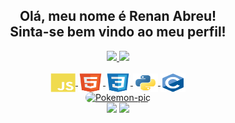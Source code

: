 <h2 align="center">Olá, meu nome é Renan Abreu!<br> Sinta-se bem vindo ao meu perfil!</h2>


<div align="center">
  <a href="https://github.com/the-abreu">
  <img height="180em" src="https://github-readme-stats.vercel.app/api?username=the-abreu&show_icons=true&theme=dark&include_all_commits=true&count_private=true"/>
  <img height="170em" src="https://github-readme-stats.vercel.app/api/top-langs/?username=the-abreu&layout=compact&langs_count=7&theme=dark"/>
</div>

  <div style="display: inline_block" align="center"><br>
  <img align="center" alt="Rafa-Js" height="30" width="40" src="https://raw.githubusercontent.com/devicons/devicon/master/icons/javascript/javascript-plain.svg">
  <img align="center" alt="Rafa-HTML" height="30" width="40" src="https://raw.githubusercontent.com/devicons/devicon/master/icons/html5/html5-original.svg">
  <img align="center" alt="Rafa-CSS" height="30" width="40" src="https://raw.githubusercontent.com/devicons/devicon/master/icons/css3/css3-original.svg">
  <img align="center" alt="Rafa-Python" height="30" width="40" src="https://raw.githubusercontent.com/devicons/devicon/master/icons/python/python-original.svg">
  <img align="center" alt="Rafa-Csharp" height="30" width="40" src="https://raw.githubusercontent.com/devicons/devicon/master/icons/c/c-original.svg">

</div>
  
  
  <div align="center">
    <img alt="Pokemon-pic" height="165" style="border-radius:50px;" src="https://images-ext-2.discordapp.net/external/CAQiyfgVdEAYfxmZlBmFHwUiFsl-mHshQ19q_DIVR-A/https/img1.picmix.com/output/stamp/normal/0/9/0/4/1604090_a14a5.gif">
  </div>
  
  <div align="center"> 
  <a href="https://www.linkedin.com/in/renan-abreu-4b67a61b7/" target="_blank"><img src="https://img.shields.io/badge/-LinkedIn-%230077B5?style=for-the-badge&logo=linkedin&logoColor=white" target="_blank"></a> 
  <a href = "mailto:renansab2011@gmail.com"><img src="https://img.shields.io/badge/-Gmail-%23333?style=for-the-badge&logo=gmail&logoColor=white" target="_blank"></a>
</div>
  
  
  ##
<!--
**the-abreu/the-abreu** is a ✨ _special_ ✨ repository because its `README.md` (this file) appears on your GitHub profile.

Here are some ideas to get you started:

- 🔭 I’m currently working on ...
- 🌱 I’m currently learning ...
- 👯 I’m looking to collaborate on ...
- 🤔 I’m looking for help with ...
- 💬 Ask me about ...
- 📫 How to reach me: ...
- 😄 Pronouns: ...
- ⚡ Fun fact: ...
-->
